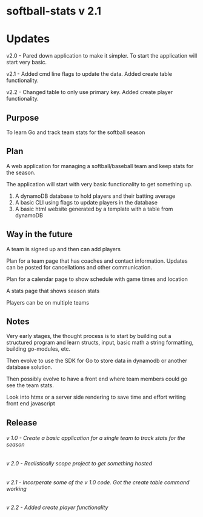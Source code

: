# softball-stats v 2.1

# Updates
v2.0 - Pared down application to make it simpler. To start the application will start very basic. 

v2.1 - Added cmd line flags to update the data. Added create table functionality. 

v2.2 - Changed table to only use primary key. Added create player functionality. 

## Purpose

To learn Go and track team stats for the softball season

## Plan

A web application for managing a softball/baseball team and keep stats for the season. 

The application will start with very basic functionality to get something up.

1. A dynamoDB database to hold players and their batting average
2. A basic CLI using flags to update players in the database
3. A basic html website generated by a template with a table from dynamoDB

## Way in the future

A team is signed up and then can add players

Plan for a team page that has coaches and contact information. Updates can be posted for cancellations and other communication. 

Plan for a calendar page to show schedule with game times and location 

A stats page that shows season stats

Players can be on multiple teams 

## Notes 
Very early stages, the thought process is to start by building out a structured program and learn structs, input, basic math a string formatting, building go-modules, etc.

Then evolve to use the SDK for Go to store data in dynamodb or another database solution.

Then possibly evolve to have a front end where team members could go see the team stats.

Look into htmx or a server side rendering to save time and effort writing front end javascript

## Release

###### v 1.0 - Create a basic application for a single team to track stats for the season
###### v 2.0 - Realistically scope project to get something hosted
###### v 2.1 - Incorperate some of the v 1.0 code. Got the create table command working
###### v 2.2 - Added create player functionality

